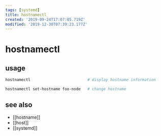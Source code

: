 ```yaml
---
tags: [systemd]
title: hostnamectl
created: '2019-09-24T17:07:05.719Z'
modified: '2019-12-30T07:39:23.177Z'
---
```


# hostnamectl

## usage
```sh
hostnamectl                         # display hostname information

hostnamectl set-hostname foo-node   # change hostname
```

## see also
- [[hostname]]
- [[host]]
- [[systemd]]
